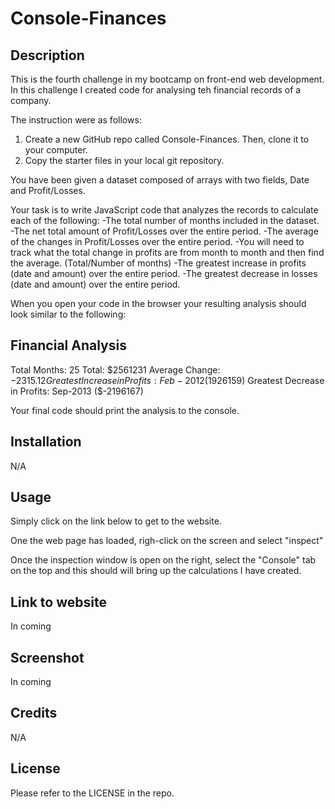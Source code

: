 # Console-Finances

## Description
This is the fourth challenge in my bootcamp on front-end web development. In this challenge I created code for analysing teh financial records of a company.

The instruction were as follows:

1. Create a new GitHub repo called Console-Finances. Then, clone it to your computer.
2. Copy the starter files in your local git repository.

You have been given a dataset composed of arrays with two fields, Date and Profit/Losses.

Your task is to write JavaScript code that analyzes the records to calculate each of the following:
    -The total number of months included in the dataset.
    -The net total amount of Profit/Losses over the entire period.
    -The average of the changes in Profit/Losses over the entire period.
       -You will need to track what the total change in profits are from month to month and then find the average.
        (Total/Number of months)
    -The greatest increase in profits (date and amount) over the entire period.
    -The greatest decrease in losses (date and amount) over the entire period.

When you open your code in the browser your resulting analysis should look similar to the following:

Financial Analysis
----------------------------
Total Months: 25
Total: $2561231
Average  Change: $-2315.12
Greatest Increase in Profits: Feb-2012 ($1926159)
Greatest Decrease in Profits: Sep-2013 ($-2196167)

Your final code should print the analysis to the console.

## Installation

N/A

## Usage

Simply click on the link below to get to the website. 

One the web page has loaded, righ-click on the screen and select "inspect"

Once the inspection window is open on the right, select the "Console" tab on the top and this should will bring up the calculations I have created.

## Link to website
In coming


## Screenshot
In coming


## Credits

N/A

## License

Please refer to the LICENSE in the repo.